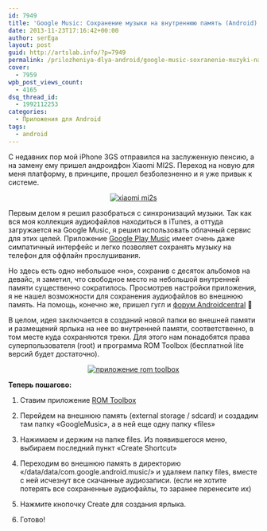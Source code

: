 ```yaml
---
id: 7949
title: 'Google Music: Сохранение музыки на внутреннюю память (Android)'
date: 2013-11-23T17:16:42+00:00
author: serEga
layout: post
guid: http://artslab.info/?p=7949
permalink: /prilozheniya-dlya-android/google-music-soxranenie-muzyki-na-vnutrennyuyu-pamyat-android/
cover:
  - 7959
wpb_post_views_count:
  - 4165
dsq_thread_id:
  - 1992112253
categories:
  - Приложения для Android
tags:
  - android
---
```

С недавних пор мой iPhone 3GS отправился на заслуженную пенсию, а на замену ему пришел андроидфон Xiaomi MI2S. Переход на новую для меня платформу, в принципе, прошел безболезненно и я уже привык к системе.

<center>
  <a href="http://img.artslab.info/xiaomi-mi2s-google-music.jpg"><img src="http://img.artslab.info/xiaomi-mi2s-google-music-300x200.jpg" alt="xiaomi mi2s" class="aligncenter size-medium wp-image-7952" srcset="http://img.artslab.info/xiaomi-mi2s-google-music-300x200.jpg 300w, http://img.artslab.info/xiaomi-mi2s-google-music-1024x682.jpg 1024w" sizes="(max-width: 300px) 100vw, 300px" /></a>
</center>

Первым делом я решил разобраться с синхронизаций музыки. Так как вся моя коллекция аудиофайлов находиться в iTunes, а оттуда загружается на Google Music, я решил использовать облачный сервис для этих целей. Приложение <a href="https://play.google.com/store/apps/details?id=com.google.android.music&#038;hl=ru" target="_blank">Google Play Music</a> имеет очень даже симпатичный интерфейс и легко позволяет сохранять музыку на телефон для оффлайн прослушивания.

Но здесь есть одно небольшое «но», сохранив с десяток альбомов на девайс, я заметил, что свободное место на небольшой внутренней памяти существенно сократилось. Просмотрев настройки приложения, я не нашел возможности для сохранения аудиофайлов во внешнюю память. На помощь, конечно же, пришел гугл и <a href="http://forums.androidcentral.com/sprint-galaxy-s-iii-rooting-roms-hacks/304139-how-save-all-google-play-music-external-sd-card.html" target="_blank">форум Androidcentral</a> 🙂

<!--more-->

В целом, идея заключается в созданий новой папки во внешней памяти и размещений ярлыка на нее во внутренней памяти, соответственно, в том месте куда сохраняются треки. Для этого нам понадобятся права суперпользователя (root) и программа ROM Toolbox (бесплатной lite версий будет достаточно).

<center>
  <a href="http://img.artslab.info/rom-toolbox-android.png"><img src="http://img.artslab.info/rom-toolbox-android-168x300.png" alt="приложение rom toolbox" class="aligncenter size-medium wp-image-7954" srcset="http://img.artslab.info/rom-toolbox-android-168x300.png 168w, http://img.artslab.info/rom-toolbox-android.png 516w" sizes="(max-width: 168px) 100vw, 168px" /></a>
</center>


  
**Теперь пошагово:**

1. Ставим приложение <a href="https://play.google.com/store/apps/details?id=com.jrummy.liberty.toolbox&#038;hl=ru" target="_blank">ROM Toolbox</a>
  
2. Перейдем на внешнюю память (external storage / sdcard) и создадим там папку «GoogleMusic», а в ней еще одну папку «files»
  
3. Нажимаем и держим на папке files. Из появившегося меню, выбираем последний пункт «Create Shortcut»
  
4. Переходим во внешнюю память в директорию «/data/data/com.google.android.music/» и удаляем папку files, вместе с ней исчезнут все скачанные аудиозаписи. (если не хотите потерять все сохраненные аудиофайлы, то заранее перенесите их)
  
5. Нажмите кнопочку Create для создания ярлыка.
  
6. Готово!